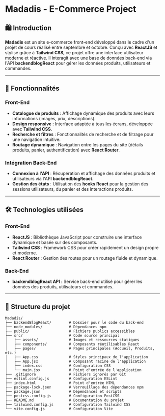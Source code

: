 # Madadis - E-Commerce Project  

## 🛍️ Introduction  
**Madadis** est un site e-commerce front-end développé dans le cadre d'un projet de cours réalisé entre septembre et octobre. Conçu avec **ReactJS** et stylisé grâce à **Tailwind CSS**, ce projet offre une interface utilisateur moderne et réactive. Il interagit avec une base de données back-end via l'API **backendblogReact** pour gérer les données produits, utilisateurs et commandes.

---

## 🌟 Fonctionnalités  

### Front-End  
- **Catalogue de produits** : Affichage dynamique des produits avec leurs informations (images, prix, descriptions).  
- **Design responsive** : Interface adaptée à tous les écrans, développée avec **Tailwind CSS**.  
- **Recherche et filtres** : Fonctionnalités de recherche et de filtrage pour une navigation intuitive.  
- **Routage dynamique** : Navigation entre les pages du site (détails produits, panier, authentification) avec **React Router**.  

### Intégration Back-End  
- **Connexion à l'API** : Récupération et affichage des données produits et utilisateurs via l'API **backendblogReact**.  
- **Gestion des états** : Utilisation des **hooks React** pour la gestion des sessions utilisateurs, du panier et des interactions produits.  

---

## 🛠️ Technologies utilisées  

### Front-End  
- **ReactJS** : Bibliothèque JavaScript pour construire une interface dynamique et basée sur des composants.  
- **Tailwind CSS** : Framework CSS pour créer rapidement un design propre et moderne.  
- **React Router** : Gestion des routes pour un routage fluide et dynamique.  

### Back-End  
- **backendblogReact API** : Service back-end utilisé pour gérer les données des produits, utilisateurs et commandes.  

---

## 📂 Structure du projet  
```plaintext
Madadis/
├── backendBlogReact/        # Dossier pour le code du back-end
├── node_modules/            # Dépendances npm
├── public/                  # Fichiers publics accessibles
├── src/                     # Code source principal
│   ├── assets/              # Images et ressources statiques
│   ├── components/          # Composants réutilisables React
│   ├── pages/               # Pages principales (Accueil, Produits, etc.)
│   ├── App.css              # Styles principaux de l'application
│   ├── App.jsx              # Composant racine de l'application
│   ├── index.css            # Configuration CSS
│   └── main.jsx             # Point d'entrée de l'application
├── .gitignore               # Fichiers ignorés par Git
├── eslint.config.js         # Configuration ESLint
├── index.html               # Point d'entrée HTML
├── package-lock.json        # Verrouillage des dépendances npm
├── package.json             # Dépendances et scripts
├── postcss.config.js        # Configuration PostCSS
├── README.md                # Documentation du projet
├── tailwind.config.js       # Configuration Tailwind CSS
└── vite.config.js           # Configuration Vite


